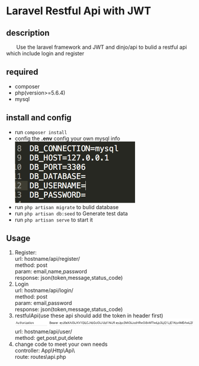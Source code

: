 # Laravel Restful Api with JWT
## description
&#160; &#160; &#160; &#160;Use the laravel framework and JWT and dinjo/api to bulid a restful api which include login and register
 
## required
* composer  
* php(version>=5.6.4)  
* mysql  

## install and config
* run `composer install`
* config the **.env** config your own mysql info  
![](https://github.com/DenverBYF/Laravel_restful_api_JWT/raw/master/Screenshots/1.png)  
* run `php artisan migrate` to bulid database  
* run `php artisan db:seed` to Generate test data  
* run `php artisan serve` to start it  

## Usage
1. Register:   
url: hostname/api/register/  
method: post  
param: email,name,password  
response: json(token,message,status_code)  
2. Login  
url: hostname/api/login/  
method: post  
param: email,password  
response: json(token,message,status_code)  
3. restfulApi(use these api should add the token in header first)  
![](https://github.com/DenverBYF/Laravel_restful_api_JWT/raw/master/Screenshots/2.png)  
url: hostname/api/user/  
method: get,post,put,delete  
4. change code to meet your own needs  
controller: App\Http\Api\  
route: routes\api.php